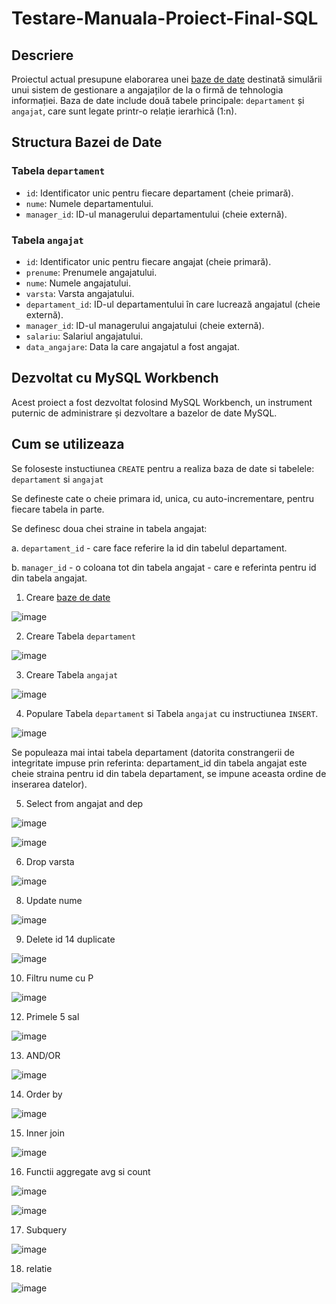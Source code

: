 # Testare-Manuala-Proiect-Final-SQL

## Descriere

Proiectul actual presupune elaborarea unei [baze de date](https://github.com/GeorgePara/Testare-Manuala-Proiect-Final-SQL/blob/main/Testare-Manuala-Proiect-Final-SQL.sql) destinată simulării unui sistem de gestionare a angajaților de la o firmă de tehnologia informației. Baza de date include două tabele principale: `departament` și `angajat`, care sunt legate printr-o relație ierarhică (1:n).

## Structura Bazei de Date

### Tabela `departament`
- `id`: Identificator unic pentru fiecare departament (cheie primară).
- `nume`: Numele departamentului.
- `manager_id`: ID-ul managerului departamentului (cheie externă).

### Tabela `angajat`
- `id`: Identificator unic pentru fiecare angajat (cheie primară).
- `prenume`: Prenumele angajatului.
- `nume`: Numele angajatului.
- `varsta`: Varsta angajatului.
- `departament_id`: ID-ul departamentului în care lucrează angajatul (cheie externă).
- `manager_id`: ID-ul managerului angajatului (cheie externă).
- `salariu`: Salariul angajatului.
- `data_angajare`: Data la care angajatul a fost angajat.

## Dezvoltat cu MySQL Workbench

Acest proiect a fost dezvoltat folosind MySQL Workbench, un instrument puternic de administrare și dezvoltare a bazelor de date MySQL.

## Cum se utilizeaza

Se foloseste instuctiunea `CREATE` pentru a realiza baza de date si tabelele: `departament` si `angajat`

Se defineste cate o cheie primara id, unica, cu auto-incrementare, pentru fiecare tabela in parte.

Se definesc doua chei straine in tabela angajat:

a. `departament_id` - care face referire la id din tabelul departament.

b. `manager_id` - o coloana tot din tabela angajat - care e referinta pentru id din tabela angajat.

1.	Creare [baze de date](https://github.com/GeorgePara/Testare-Manuala-Proiect-Final-SQL/blob/main/Testare-Manuala-Proiect-Final-SQL.sql)

![image](https://github.com/GeorgePara/Testare-Manuala-Proiect-Final-SQL/assets/135150121/7f720023-bcfe-4a32-81a0-61d2cddf106a)

2.	Creare Tabela `departament`

![image](https://github.com/GeorgePara/Testare-Manuala-Proiect-Final-SQL/assets/135150121/cae95519-3b11-4680-a06a-dacca003cb80)

3.	Creare Tabela `angajat`

![image](https://github.com/GeorgePara/Testare-Manuala-Proiect-Final-SQL/assets/135150121/383fd439-0ffb-462a-88ce-99824c5bbacc)

4.	Populare Tabela `departament` si Tabela `angajat` cu instructiunea `INSERT`.

![image](https://github.com/GeorgePara/Testare-Manuala-Proiect-Final-SQL/assets/135150121/98283855-6e13-4263-b404-6bda1f2e6d0e)

Se populeaza mai intai tabela departament (datorita constrangerii de integritate impuse prin referinta: departament_id din tabela angajat este cheie straina pentru id din tabela departament, se impune aceasta 
ordine de inserarea datelor).

5.	Select from angajat and dep

![image](https://github.com/GeorgePara/Testare-Manuala-Proiect-Final-SQL/assets/135150121/fb7d4cd0-e799-48bb-982d-1d5a2ede0c68)

![image](https://github.com/GeorgePara/Testare-Manuala-Proiect-Final-SQL/assets/135150121/1f0f8e34-348c-44d1-917e-cad745e30809)

6.	Drop varsta

![image](https://github.com/GeorgePara/Testare-Manuala-Proiect-Final-SQL/assets/135150121/997bb215-9b32-491f-8c10-3a091d8c7d24) 

8.	Update nume

![image](https://github.com/GeorgePara/Testare-Manuala-Proiect-Final-SQL/assets/135150121/e14fa58e-c56f-45b6-a3fb-c21cb4c65495)

9.	Delete id 14 duplicate

![image](https://github.com/GeorgePara/Testare-Manuala-Proiect-Final-SQL/assets/135150121/d46a11f6-a160-4481-8500-10d4dd45cf14)

10.	Filtru nume cu P

![image](https://github.com/GeorgePara/Testare-Manuala-Proiect-Final-SQL/assets/135150121/13a166c6-d3a4-471d-8610-613946cc7987)

12.	Primele 5 sal
 
![image](https://github.com/GeorgePara/Testare-Manuala-Proiect-Final-SQL/assets/135150121/b36be892-7c44-45f9-948b-4c769c0f749d)

13.	AND/OR
 
![image](https://github.com/GeorgePara/Testare-Manuala-Proiect-Final-SQL/assets/135150121/0b9680c0-787e-4007-bf83-b5eb7e6e7894)

14.	Order by

![image](https://github.com/GeorgePara/Testare-Manuala-Proiect-Final-SQL/assets/135150121/cfea8664-61d1-4767-a11b-e190a5b5bf9f)

15.	Inner join
 
![image](https://github.com/GeorgePara/Testare-Manuala-Proiect-Final-SQL/assets/135150121/0b4771f0-7346-4649-ae3d-b95b480b8076)

16.	Functii aggregate avg si count

![image](https://github.com/GeorgePara/Testare-Manuala-Proiect-Final-SQL/assets/135150121/f3d8c4df-8f77-4714-a49e-d1e420946cf4)

![image](https://github.com/GeorgePara/Testare-Manuala-Proiect-Final-SQL/assets/135150121/1cd73d60-f987-48cc-9970-81059e23e0e3)

17.	Subquery

![image](https://github.com/GeorgePara/Testare-Manuala-Proiect-Final-SQL/assets/135150121/65b8619c-082e-40c3-9529-a00faaa1cc83)

18. relatie

![image](https://github.com/GeorgePara/Testare-Manuala-Proiect-Final-SQL/assets/135150121/2f1394f0-e872-4f41-a903-95159e9d9dca)


 




